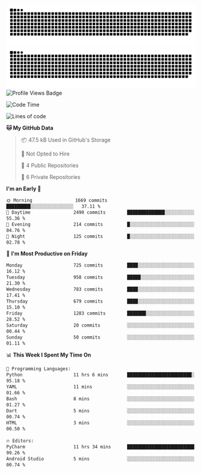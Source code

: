 <img src="https://github.com/nielsbaggerman/nielsbaggerman/blob/output/github-contribution-grid-snake.svg#gh-light-mode-only" alt="GitHub Snake Light">
<img src="https://github.com/nielsbaggerman/nielsbaggerman/blob/output/github-contribution-grid-snake-dark.svg#gh-dark-mode-only" alt="GitHub Snake Dark">
<img src="https://komarev.com/ghpvc/?username=nielsbaggerman&amp;label=Profile+Views" alt="Profile Views Badge" />

<!--START_SECTION:waka-->
![Code Time](http://img.shields.io/badge/Code%20Time-2%2C115%20hrs%2055%20mins-blue)

![Lines of code](https://img.shields.io/badge/From%20Hello%20World%20I%27ve%20Written-7.4%20million%20lines%20of%20code-blue)

**🐱 My GitHub Data** 

> 📦 47.5 kB Used in GitHub's Storage 
 > 
> 🚫 Not Opted to Hire
 > 
> 📜 4 Public Repositories 
 > 
> 🔑 6 Private Repositories 
 > 
**I'm an Early 🐤** 

```text
🌞 Morning                1669 commits        █████████░░░░░░░░░░░░░░░░   37.11 % 
🌆 Daytime                2490 commits        ██████████████░░░░░░░░░░░   55.36 % 
🌃 Evening                214 commits         █░░░░░░░░░░░░░░░░░░░░░░░░   04.76 % 
🌙 Night                  125 commits         █░░░░░░░░░░░░░░░░░░░░░░░░   02.78 % 
```
📅 **I'm Most Productive on Friday** 

```text
Monday                   725 commits         ████░░░░░░░░░░░░░░░░░░░░░   16.12 % 
Tuesday                  958 commits         █████░░░░░░░░░░░░░░░░░░░░   21.30 % 
Wednesday                783 commits         ████░░░░░░░░░░░░░░░░░░░░░   17.41 % 
Thursday                 679 commits         ████░░░░░░░░░░░░░░░░░░░░░   15.10 % 
Friday                   1283 commits        ███████░░░░░░░░░░░░░░░░░░   28.52 % 
Saturday                 20 commits          ░░░░░░░░░░░░░░░░░░░░░░░░░   00.44 % 
Sunday                   50 commits          ░░░░░░░░░░░░░░░░░░░░░░░░░   01.11 % 
```


📊 **This Week I Spent My Time On** 

```text
💬 Programming Languages: 
Python                   11 hrs 6 mins       ████████████████████████░   95.18 % 
YAML                     11 mins             ░░░░░░░░░░░░░░░░░░░░░░░░░   01.66 % 
Bash                     8 mins              ░░░░░░░░░░░░░░░░░░░░░░░░░   01.27 % 
Dart                     5 mins              ░░░░░░░░░░░░░░░░░░░░░░░░░   00.74 % 
HTML                     3 mins              ░░░░░░░░░░░░░░░░░░░░░░░░░   00.50 % 

🔥 Editors: 
PyCharm                  11 hrs 34 mins      █████████████████████████   99.26 % 
Android Studio           5 mins              ░░░░░░░░░░░░░░░░░░░░░░░░░   00.74 % 
```


<!--END_SECTION:waka-->
